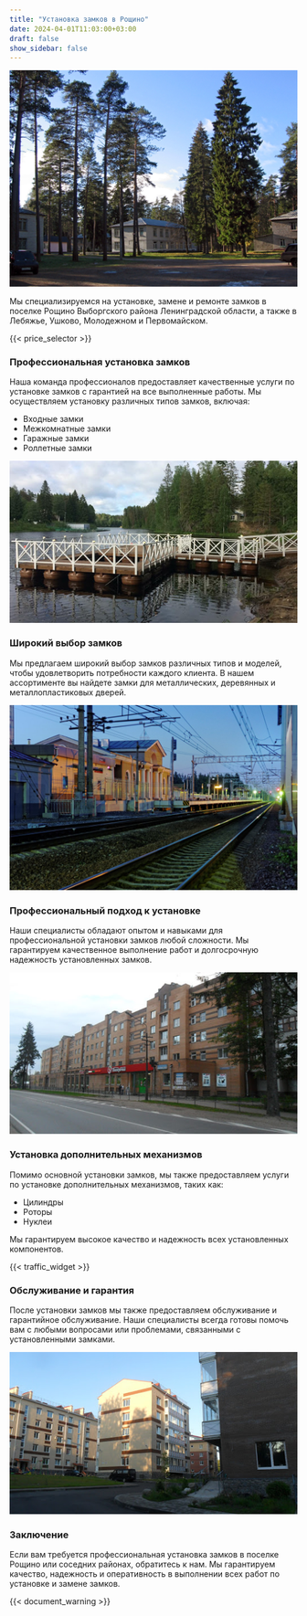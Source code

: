 ```yaml
---
title: "Установка замков в Рощино"
date: 2024-04-01T11:03:00+03:00
draft: false
show_sidebar: false
---
```


![Установка замков в Рощино](Rochino1.jpg)

Мы специализируемся на установке, замене и ремонте замков в поселке Рощино Выборгского района Ленинградской области, а также в Лебяжье, Ушково, Молодежном и Первомайском.

{{< price_selector >}}

### Профессиональная установка замков

Наша команда профессионалов предоставляет качественные услуги по установке замков с гарантией на все выполненные работы. Мы осуществляем установку различных типов замков, включая:

- Входные замки
- Межкомнатные замки
- Гаражные замки
- Роллетные замки

![Установка замков в Рощино](Rochino2.jpg)

### Широкий выбор замков

Мы предлагаем широкий выбор замков различных типов и моделей, чтобы удовлетворить потребности каждого клиента. В нашем ассортименте вы найдете замки для металлических, деревянных и металлопластиковых дверей. 

![Установка замков в Рощино](Rochino3.jpg)

### Профессиональный подход к установке

Наши специалисты обладают опытом и навыками для профессиональной установки замков любой сложности. Мы гарантируем качественное выполнение работ и долгосрочную надежность установленных замков.

![Установка замков в Рощино](Rochino4.jpg)

### Установка дополнительных механизмов

Помимо основной установки замков, мы также предоставляем услуги по установке дополнительных механизмов, таких как:

- Цилиндры
- Роторы
- Нуклеи

Мы гарантируем высокое качество и надежность всех установленных компонентов.

{{< traffic_widget >}}

### Обслуживание и гарантия

После установки замков мы также предоставляем обслуживание и гарантийное обслуживание. Наши специалисты всегда готовы помочь вам с любыми вопросами или проблемами, связанными с установленными замками.

![Установка замков в Рощино](Rochino5.jpg)

### Заключение

Если вам требуется профессиональная установка замков в поселке Рощино или соседних районах, обратитесь к нам. Мы гарантируем качество, надежность и оперативность в выполнении всех работ по установке и замене замков.

{{< document_warning >}}
